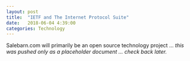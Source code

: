 ```yaml
---
layout: post
title:  "IETF and The Internet Protocol Suite"
date:   2018-06-04 4:39:00
categories: Technology
---
```


Salebarn.com will primarily be an open source technology project ... *this was pushed only as a placeholder document ... check back later.*
